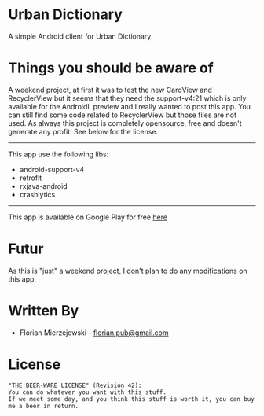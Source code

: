 Urban Dictionary
============

A simple Android client for Urban Dictionary

Things you should be aware of
=============================

A weekend project, at first it was to test the new CardView and RecyclerView but it seems that they need the support-v4:21 which is only available for the AndroidL preview and I really wanted to post this app. You can still find some code related to RecyclerView but those files are not used.
As always this project is completely opensource, free and doesn't generate any profit. See below for the license.

***

This app use the following libs:

* android-support-v4
* retrofit
* rxjava-android
* crashlytics

***

This app is available on Google Play for free [here](https://play.google.com/store/apps/details?id=com.florianmski.urbandictionary)

Futur
======

As this is "just" a weekend project, I don't plan to do any modifications on this app.


Written By
============

* Florian Mierzejewski - <florian.pub@gmail.com>


License
=======

    "THE BEER-WARE LICENSE" (Revision 42):
    You can do whatever you want with this stuff. 
    If we meet some day, and you think this stuff is worth it, you can buy me a beer in return.
